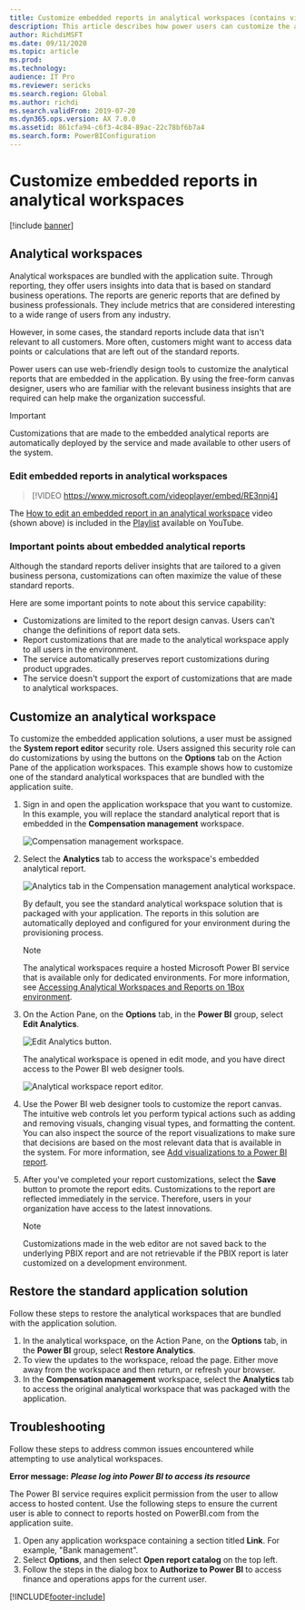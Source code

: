 ```yaml
---
title: Customize embedded reports in analytical workspaces (contains video)
description: This article describes how power users can customize the application reports that are embedded in analytical workspaces.
author: RichdiMSFT
ms.date: 09/11/2020
ms.topic: article
ms.prod: 
ms.technology: 
audience: IT Pro
ms.reviewer: sericks
ms.search.region: Global
ms.author: richdi
ms.search.validFrom: 2019-07-20
ms.dyn365.ops.version: AX 7.0.0
ms.assetid: 861cfa94-c6f3-4c84-89ac-22c78bf6b7a4
ms.search.form: PowerBIConfiguration
---
```


# Customize embedded reports in analytical workspaces

[!include [banner](../includes/banner.md)]


## Analytical workspaces

Analytical workspaces are bundled with the application suite. Through reporting, they offer users insights into data that is based on standard business operations. The reports are generic reports that are defined by business professionals. They include metrics that are considered interesting to a wide range of users from any industry.

However, in some cases, the standard reports include data that isn't relevant to all customers. More often, customers might want to access data points or calculations that are left out of the standard reports.

Power users can use web-friendly design tools to customize the analytical reports that are embedded in the application. By using the free-form canvas designer, users who are familiar with the relevant business insights that are required can help make the organization successful.

> [!IMPORTANT]
> Customizations that are made to the embedded analytical reports are automatically deployed by the service and made available to other users of the system.

### Edit embedded reports in analytical workspaces

> [!VIDEO https://www.microsoft.com/videoplayer/embed/RE3nnj4]

The [How to edit an embedded report in an analytical workspace](https://youtu.be/_8WlwmSggcQ) video (shown above) is included in the [Playlist](https://www.youtube.com/playlist?list=PLcakwueIHoT_SYfIaPGoOhloFoCXiUSyW) available on YouTube.

### Important points about embedded analytical reports

Although the standard reports deliver insights that are tailored to a given business persona, customizations can often maximize the value of these standard reports.

Here are some important points to note about this service capability:

- Customizations are limited to the report design canvas. Users can't change the definitions of report data sets.
- Report customizations that are made to the analytical workspace apply to all users in the environment.
- The service automatically preserves report customizations during product upgrades.
- The service doesn't support the export of customizations that are made to analytical workspaces.

## Customize an analytical workspace

To customize the embedded application solutions, a user must be assigned the **System report editor** security role. Users assigned this security role can do customizations by using the buttons on the **Options** tab on the Action Pane of the application workspaces. This example shows how to customize one of the standard analytical workspaces that are bundled with the application suite.

1. Sign in and open the application workspace that you want to customize. In this example, you will replace the standard analytical report that is embedded in the **Compensation management** workspace.

    ![Compensation management workspace.](media/compensation-management-workspace.png)

2. Select the **Analytics** tab to access the workspace's embedded analytical report.

    ![Analytics tab in the Compensation management analytical workspace.](media/compensation-management-analytics.png)

    By default, you see the standard analytical workspace solution that is packaged with your application. The reports in this solution are automatically deployed and configured for your environment during the provisioning process.

    > [!NOTE]
    > The analytical workspaces require a hosted Microsoft Power BI service that is available only for dedicated environments. For more information, see [Accessing Analytical Workspaces and Reports on 1Box environment](/archive/blogs/dynamicsaxbi/accessing-analytical-workspaces-on-1box-environment).

3. On the Action Pane, on the **Options** tab, in the **Power BI** group, select **Edit Analytics**.

    ![Edit Analytics button.](media/analytical-workspace-edit-entry.png)

    The analytical workspace is opened in edit mode, and you have direct access to the Power BI web designer tools.

    ![Analytical workspace report editor.](media/analytical-workspace-edit-view.png)

4. Use the Power BI web designer tools to customize the report canvas. The intuitive web controls let you perform typical actions such as adding and removing visuals, changing visual types, and formatting the content. You can also inspect the source of the report visualizations to make sure that decisions are based on the most relevant data that is available in the system. For more information, see [Add visualizations to a Power BI report](/power-bi/visuals/power-bi-report-add-visualizations-i).
5. After you've completed your report customizations, select the **Save** button to promote the report edits. Customizations to the report are reflected immediately in the service. Therefore, users in your organization have access to the latest innovations.

    > [!NOTE]
    > Customizations made in the web editor are not saved back to the underlying PBIX report and are not retrievable if the PBIX report is later customized on a development environment.

## Restore the standard application solution

Follow these steps to restore the analytical workspaces that are bundled with the application solution.

1. In the analytical workspace, on the Action Pane, on the **Options** tab, in the **Power BI** group, select **Restore Analytics**.
2. To view the updates to the workspace, reload the page. Either move away from the workspace and then return, or refresh your browser.
3. In the **Compensation management** workspace, select the **Analytics** tab to access the original analytical workspace that was packaged with the application.

## Troubleshooting

Follow these steps to address common issues encountered while attempting to use analytical workspaces.

**Error message:** ***Please log into Power BI to access its resource***

The Power BI service requires explicit permission from the user to allow access to hosted content. Use the following steps to ensure the current user is able to connect to reports hosted on PowerBI.com from the application suite.

1. Open any application workspace containing a section titled **Link**. For example, "Bank management".
2. Select **Options**, and then select **Open report catalog** on the top left.
3. Follow the steps in the dialog box to **Authorize to Power BI** to access finance and operations apps for the current user.


[!INCLUDE[footer-include](../../../includes/footer-banner.md)]

